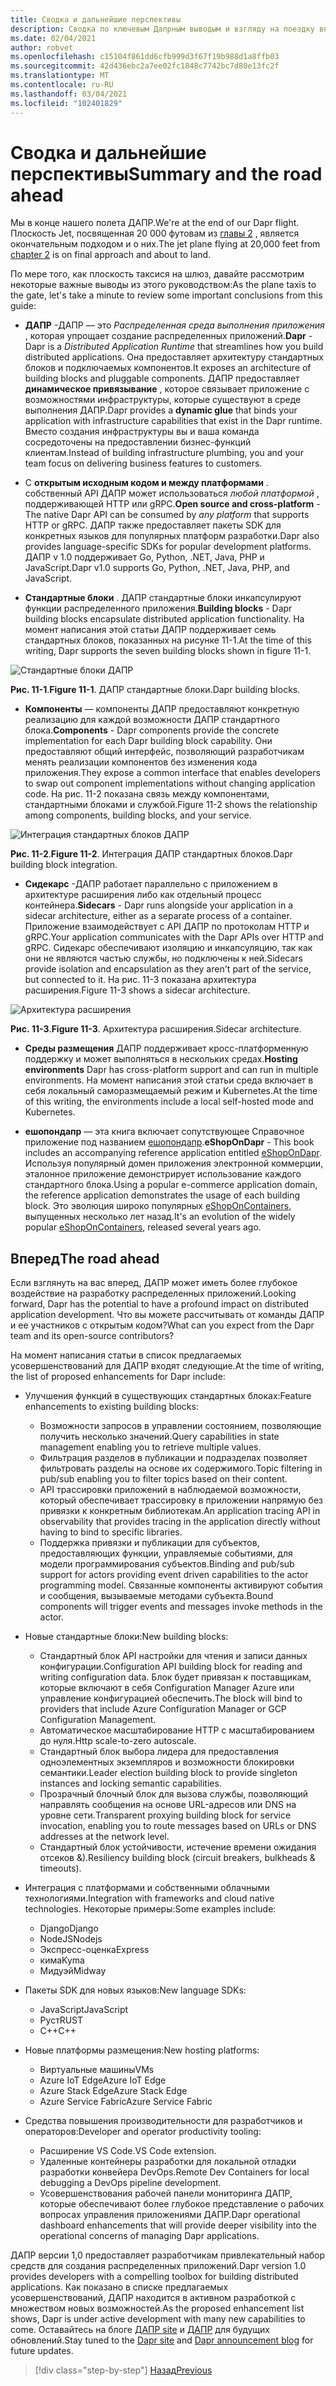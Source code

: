 ```yaml
---
title: Сводка и дальнейшие перспективы
description: Сводка по ключевым Дапрным выводым и взгляду на поездку вперед.
ms.date: 02/04/2021
author: robvet
ms.openlocfilehash: c15104f861dd6cfb999d3f67f19b988d1a8ffb03
ms.sourcegitcommit: 42d436ebc2a7ee02fc1848c7742bc7d80e13fc2f
ms.translationtype: MT
ms.contentlocale: ru-RU
ms.lasthandoff: 03/04/2021
ms.locfileid: "102401829"
---
```

# <a name="summary-and-the-road-ahead"></a><span data-ttu-id="4a212-103">Сводка и дальнейшие перспективы</span><span class="sxs-lookup"><span data-stu-id="4a212-103">Summary and the road ahead</span></span>

<span data-ttu-id="4a212-104">Мы в конце нашего полета ДАПР.</span><span class="sxs-lookup"><span data-stu-id="4a212-104">We're at the end of our Dapr flight.</span></span> <span data-ttu-id="4a212-105">Плоскость Jet, посвященная 20 000 футовам из [главы 2](dapr-at-20000-feet.md) , является окончательным подходом и о них.</span><span class="sxs-lookup"><span data-stu-id="4a212-105">The jet plane flying at 20,000 feet from [chapter 2](dapr-at-20000-feet.md) is on final approach and about to land.</span></span>

<span data-ttu-id="4a212-106">По мере того, как плоскость таксися на шлюз, давайте рассмотрим некоторые важные выводы из этого руководством:</span><span class="sxs-lookup"><span data-stu-id="4a212-106">As the plane taxis to the gate, let's take a minute to review some important conclusions from this guide:</span></span>

- <span data-ttu-id="4a212-107">**ДАПР** -ДАПР — это *Распределенная среда выполнения приложения* , которая упрощает создание распределенных приложений.</span><span class="sxs-lookup"><span data-stu-id="4a212-107">**Dapr** - Dapr is a *Distributed Application Runtime* that streamlines how you build distributed applications.</span></span> <span data-ttu-id="4a212-108">Она предоставляет архитектуру стандартных блоков и подключаемых компонентов.</span><span class="sxs-lookup"><span data-stu-id="4a212-108">It exposes an architecture of building blocks and pluggable components.</span></span> <span data-ttu-id="4a212-109">ДАПР предоставляет **динамическое привязывание** , которое связывает приложение с возможностями инфраструктуры, которые существуют в среде выполнения ДАПР.</span><span class="sxs-lookup"><span data-stu-id="4a212-109">Dapr provides a **dynamic glue** that binds your application with infrastructure capabilities that exist in the Dapr runtime.</span></span> <span data-ttu-id="4a212-110">Вместо создания инфраструктуры вы и ваша команда сосредоточены на предоставлении бизнес-функций клиентам.</span><span class="sxs-lookup"><span data-stu-id="4a212-110">Instead of building infrastructure plumbing, you and your team focus on delivering business features to customers.</span></span>

- <span data-ttu-id="4a212-111">С **открытым исходным кодом и между платформами** . собственный API ДАПР может использоваться *любой платформой* , поддерживающей HTTP или gRPC.</span><span class="sxs-lookup"><span data-stu-id="4a212-111">**Open source and cross-platform** - The native Dapr API can be consumed by *any platform* that supports HTTP or gRPC.</span></span> <span data-ttu-id="4a212-112">ДАПР также предоставляет пакеты SDK для конкретных языков для популярных платформ разработки.</span><span class="sxs-lookup"><span data-stu-id="4a212-112">Dapr also provides language-specific SDKs for popular development platforms.</span></span> <span data-ttu-id="4a212-113">ДАПР v 1.0 поддерживает Go, Python, .NET, Java, PHP и JavaScript.</span><span class="sxs-lookup"><span data-stu-id="4a212-113">Dapr v1.0 supports Go, Python, .NET, Java, PHP, and JavaScript.</span></span>

- <span data-ttu-id="4a212-114">**Стандартные блоки** . ДАПР стандартные блоки инкапсулируют функции распределенного приложения.</span><span class="sxs-lookup"><span data-stu-id="4a212-114">**Building blocks** - Dapr building blocks encapsulate distributed application functionality.</span></span> <span data-ttu-id="4a212-115">На момент написания этой статьи ДАПР поддерживает семь стандартных блоков, показанных на рисунке 11-1.</span><span class="sxs-lookup"><span data-stu-id="4a212-115">At the time of this writing, Dapr supports the seven building blocks shown in figure 11-1.</span></span>

![Стандартные блоки ДАПР](./media/dapr-at-20000-feet/building-blocks.png)

<span data-ttu-id="4a212-117">**Рис. 11-1**.</span><span class="sxs-lookup"><span data-stu-id="4a212-117">**Figure 11-1**.</span></span> <span data-ttu-id="4a212-118">ДАПР стандартные блоки.</span><span class="sxs-lookup"><span data-stu-id="4a212-118">Dapr building blocks.</span></span>

- <span data-ttu-id="4a212-119">**Компоненты** — компоненты ДАПР предоставляют конкретную реализацию для каждой возможности ДАПР стандартного блока.</span><span class="sxs-lookup"><span data-stu-id="4a212-119">**Components** - Dapr components provide the concrete implementation for each Dapr building block capability.</span></span> <span data-ttu-id="4a212-120">Они предоставляют общий интерфейс, позволяющий разработчикам менять реализации компонентов без изменения кода приложения.</span><span class="sxs-lookup"><span data-stu-id="4a212-120">They expose a common interface that enables developers to swap out component implementations without changing application code.</span></span> <span data-ttu-id="4a212-121">На рис. 11-2 показана связь между компонентами, стандартными блоками и службой.</span><span class="sxs-lookup"><span data-stu-id="4a212-121">Figure 11-2 shows the relationship among components, building blocks, and your service.</span></span>

![Интеграция стандартных блоков ДАПР](./media/dapr-at-20000-feet/building-blocks-integration.png)

<span data-ttu-id="4a212-123">**Рис. 11-2**.</span><span class="sxs-lookup"><span data-stu-id="4a212-123">**Figure 11-2**.</span></span> <span data-ttu-id="4a212-124">Интеграция ДАПР стандартных блоков.</span><span class="sxs-lookup"><span data-stu-id="4a212-124">Dapr building block integration.</span></span>

- <span data-ttu-id="4a212-125">**Сидекарс** -ДАПР работает параллельно с приложением в архитектуре расширения либо как отдельный процесс контейнера.</span><span class="sxs-lookup"><span data-stu-id="4a212-125">**Sidecars** - Dapr runs alongside your application in a sidecar architecture, either as a separate process of a container.</span></span> <span data-ttu-id="4a212-126">Приложение взаимодействует с API ДАПР по протоколам HTTP и gRPC.</span><span class="sxs-lookup"><span data-stu-id="4a212-126">Your application communicates with the Dapr APIs over HTTP and gRPC.</span></span> <span data-ttu-id="4a212-127">Сидекарс обеспечивают изоляцию и инкапсуляцию, так как они не являются частью службы, но подключены к ней.</span><span class="sxs-lookup"><span data-stu-id="4a212-127">Sidecars provide isolation and encapsulation as they aren't part of the service, but connected to it.</span></span> <span data-ttu-id="4a212-128">На рис. 11-3 показана архитектура расширения.</span><span class="sxs-lookup"><span data-stu-id="4a212-128">Figure 11-3 shows a sidecar architecture.</span></span>

![Архитектура расширения](./media/dapr-at-20000-feet/sidecar-generic.png)

<span data-ttu-id="4a212-130">**Рис. 11-3**.</span><span class="sxs-lookup"><span data-stu-id="4a212-130">**Figure 11-3**.</span></span> <span data-ttu-id="4a212-131">Архитектура расширения.</span><span class="sxs-lookup"><span data-stu-id="4a212-131">Sidecar architecture.</span></span>

- <span data-ttu-id="4a212-132">**Среды размещения** ДАПР поддерживает кросс-платформенную поддержку и может выполняться в нескольких средах.</span><span class="sxs-lookup"><span data-stu-id="4a212-132">**Hosting environments** Dapr has cross-platform support and can run in multiple environments.</span></span> <span data-ttu-id="4a212-133">На момент написания этой статьи среда включает в себя локальный саморазмещаемый режим и Kubernetes.</span><span class="sxs-lookup"><span data-stu-id="4a212-133">At the time of this writing, the environments include a local self-hosted mode and Kubernetes.</span></span>

- <span data-ttu-id="4a212-134">**ешопондапр** — эта книга включает сопутствующее Справочное приложение под названием [ешопондапр](https://github.com/dotnet-architecture/eShopOnDapr).</span><span class="sxs-lookup"><span data-stu-id="4a212-134">**eShopOnDapr** - This book includes an accompanying reference application entitled [eShopOnDapr](https://github.com/dotnet-architecture/eShopOnDapr).</span></span> <span data-ttu-id="4a212-135">Используя популярный домен приложения электронной коммерции, эталонное приложение демонстрирует использование каждого стандартного блока.</span><span class="sxs-lookup"><span data-stu-id="4a212-135">Using a popular e-commerce application domain, the reference application demonstrates the usage of each building block.</span></span> <span data-ttu-id="4a212-136">Это эволюция широко популярных [eShopOnContainers](https://github.com/dotnet-architecture/eShopOnContainers), выпущенных несколько лет назад.</span><span class="sxs-lookup"><span data-stu-id="4a212-136">It's an evolution of the widely popular [eShopOnContainers](https://github.com/dotnet-architecture/eShopOnContainers), released several years ago.</span></span>

## <a name="the-road-ahead"></a><span data-ttu-id="4a212-137">Вперед</span><span class="sxs-lookup"><span data-stu-id="4a212-137">The road ahead</span></span>

<span data-ttu-id="4a212-138">Если взглянуть на вас вперед, ДАПР может иметь более глубокое воздействие на разработку распределенных приложений.</span><span class="sxs-lookup"><span data-stu-id="4a212-138">Looking forward, Dapr has the potential to have a profound impact on distributed application development.</span></span> <span data-ttu-id="4a212-139">Что вы можете рассчитывать от команды ДАПР и ее участников с открытым кодом?</span><span class="sxs-lookup"><span data-stu-id="4a212-139">What can you expect from the Dapr team and its open-source contributors?</span></span>

<span data-ttu-id="4a212-140">На момент написания статьи в список предлагаемых усовершенствований для ДАПР входят следующие.</span><span class="sxs-lookup"><span data-stu-id="4a212-140">At the time of writing, the list of proposed enhancements for Dapr include:</span></span>

- <span data-ttu-id="4a212-141">Улучшения функций в существующих стандартных блоках:</span><span class="sxs-lookup"><span data-stu-id="4a212-141">Feature enhancements to existing building blocks:</span></span>
  - <span data-ttu-id="4a212-142">Возможности запросов в управлении состоянием, позволяющие получить несколько значений.</span><span class="sxs-lookup"><span data-stu-id="4a212-142">Query capabilities in state management enabling you to retrieve multiple values.</span></span>
  - <span data-ttu-id="4a212-143">Фильтрация разделов в публикации и подразделах позволяет фильтровать разделы на основе их содержимого.</span><span class="sxs-lookup"><span data-stu-id="4a212-143">Topic filtering in pub/sub enabling you to filter topics based on their content.</span></span>
  - <span data-ttu-id="4a212-144">API трассировки приложений в наблюдаемой возможности, который обеспечивает трассировку в приложении напрямую без привязки к конкретным библиотекам.</span><span class="sxs-lookup"><span data-stu-id="4a212-144">An application tracing API in observability that provides tracing in the application directly without having to bind to specific libraries.</span></span>
  - <span data-ttu-id="4a212-145">Поддержка привязки и публикации для субъектов, предоставляющих функции, управляемые событиями, для модели программирования субъектов.</span><span class="sxs-lookup"><span data-stu-id="4a212-145">Binding and pub/sub support for actors providing event driven capabilities to the actor programming model.</span></span> <span data-ttu-id="4a212-146">Связанные компоненты активируют события и сообщения, вызываемые методами субъекта.</span><span class="sxs-lookup"><span data-stu-id="4a212-146">Bound components will trigger events and messages invoke methods in the actor.</span></span>

- <span data-ttu-id="4a212-147">Новые стандартные блоки:</span><span class="sxs-lookup"><span data-stu-id="4a212-147">New building blocks:</span></span>
  - <span data-ttu-id="4a212-148">Стандартный блок API настройки для чтения и записи данных конфигурации.</span><span class="sxs-lookup"><span data-stu-id="4a212-148">Configuration API building block for reading and writing configuration data.</span></span> <span data-ttu-id="4a212-149">Блок будет привязан к поставщикам, которые включают в себя Configuration Manager Azure или управление конфигурацией обеспечить.</span><span class="sxs-lookup"><span data-stu-id="4a212-149">The block will bind to providers that include Azure Configuration Manager or GCP Configuration Management.</span></span>
  - <span data-ttu-id="4a212-150">Автоматическое масштабирование HTTP с масштабированием до нуля.</span><span class="sxs-lookup"><span data-stu-id="4a212-150">Http scale-to-zero autoscale.</span></span>
  - <span data-ttu-id="4a212-151">Стандартный блок выбора лидера для предоставления одноэлементных экземпляров и возможности блокировки семантики.</span><span class="sxs-lookup"><span data-stu-id="4a212-151">Leader election building block to provide singleton instances and locking semantic capabilities.</span></span>
  - <span data-ttu-id="4a212-152">Прозрачный блочный блок для вызова службы, позволяющий направлять сообщения на основе URL-адресов или DNS на уровне сети.</span><span class="sxs-lookup"><span data-stu-id="4a212-152">Transparent proxying building block for service invocation, enabling you to route messages based on URLs or DNS addresses at the network level.</span></span>
  - <span data-ttu-id="4a212-153">Стандартный блок устойчивости, истечение времени ожидания отсеков &).</span><span class="sxs-lookup"><span data-stu-id="4a212-153">Resiliency building block (circuit breakers, bulkheads & timeouts).</span></span>

- <span data-ttu-id="4a212-154">Интеграция с платформами и собственными облачными технологиями.</span><span class="sxs-lookup"><span data-stu-id="4a212-154">Integration with frameworks and cloud native technologies.</span></span> <span data-ttu-id="4a212-155">Некоторые примеры:</span><span class="sxs-lookup"><span data-stu-id="4a212-155">Some examples include:</span></span>
  - <span data-ttu-id="4a212-156">Django</span><span class="sxs-lookup"><span data-stu-id="4a212-156">Django</span></span>
  - <span data-ttu-id="4a212-157">NodeJS</span><span class="sxs-lookup"><span data-stu-id="4a212-157">Nodejs</span></span>
  - <span data-ttu-id="4a212-158">Экспресс-оценка</span><span class="sxs-lookup"><span data-stu-id="4a212-158">Express</span></span>
  - <span data-ttu-id="4a212-159">кима</span><span class="sxs-lookup"><span data-stu-id="4a212-159">Kyma</span></span>
  - <span data-ttu-id="4a212-160">Мидуэй</span><span class="sxs-lookup"><span data-stu-id="4a212-160">Midway</span></span>

- <span data-ttu-id="4a212-161">Пакеты SDK для новых языков:</span><span class="sxs-lookup"><span data-stu-id="4a212-161">New language SDKs:</span></span>
  - <span data-ttu-id="4a212-162">JavaScript</span><span class="sxs-lookup"><span data-stu-id="4a212-162">JavaScript</span></span>
  - <span data-ttu-id="4a212-163">Руст</span><span class="sxs-lookup"><span data-stu-id="4a212-163">RUST</span></span>
  - <span data-ttu-id="4a212-164">C++</span><span class="sxs-lookup"><span data-stu-id="4a212-164">C++</span></span>

- <span data-ttu-id="4a212-165">Новые платформы размещения:</span><span class="sxs-lookup"><span data-stu-id="4a212-165">New hosting platforms:</span></span>
  - <span data-ttu-id="4a212-166">Виртуальные машины</span><span class="sxs-lookup"><span data-stu-id="4a212-166">VMs</span></span>
  - <span data-ttu-id="4a212-167">Azure IoT Edge</span><span class="sxs-lookup"><span data-stu-id="4a212-167">Azure IoT Edge</span></span>
  - <span data-ttu-id="4a212-168">Azure Stack Edge</span><span class="sxs-lookup"><span data-stu-id="4a212-168">Azure Stack Edge</span></span>
  - <span data-ttu-id="4a212-169">Azure Service Fabric</span><span class="sxs-lookup"><span data-stu-id="4a212-169">Azure Service Fabric</span></span>

- <span data-ttu-id="4a212-170">Средства повышения производительности для разработчиков и операторов:</span><span class="sxs-lookup"><span data-stu-id="4a212-170">Developer and operator productivity tooling:</span></span>
  - <span data-ttu-id="4a212-171">Расширение VS Code.</span><span class="sxs-lookup"><span data-stu-id="4a212-171">VS Code extension.</span></span>
  - <span data-ttu-id="4a212-172">Удаленные контейнеры разработки для локальной отладки разработки конвейера DevOps.</span><span class="sxs-lookup"><span data-stu-id="4a212-172">Remote Dev Containers for local debugging a DevOps pipeline development.</span></span>
  - <span data-ttu-id="4a212-173">Усовершенствования рабочей панели мониторинга ДАПР, которые обеспечивают более глубокое представление о рабочих вопросах управления приложениями ДАПР.</span><span class="sxs-lookup"><span data-stu-id="4a212-173">Dapr operational dashboard enhancements that will provide deeper visibility into the operational concerns of managing Dapr applications.</span></span>

<span data-ttu-id="4a212-174">ДАПР версии 1,0 предоставляет разработчикам привлекательный набор средств для создания распределенных приложений.</span><span class="sxs-lookup"><span data-stu-id="4a212-174">Dapr version 1.0 provides developers with a compelling toolbox for building distributed applications.</span></span> <span data-ttu-id="4a212-175">Как показано в списке предлагаемых усовершенствований, ДАПР находится в активном разработкой с множеством новых возможностей.</span><span class="sxs-lookup"><span data-stu-id="4a212-175">As the proposed enhancement list shows, Dapr is under active development with many new capabilities to come.</span></span> <span data-ttu-id="4a212-176">Оставайтесь на блоге [ДАПР site](https://dapr.io/) и [ДАПР](https://cloudblogs.microsoft.com/opensource/2019/10/16/announcing-dapr-open-source-project-build-microservice-applications/) для будущих обновлений.</span><span class="sxs-lookup"><span data-stu-id="4a212-176">Stay tuned to the [Dapr site](https://dapr.io/) and [Dapr announcement blog](https://cloudblogs.microsoft.com/opensource/2019/10/16/announcing-dapr-open-source-project-build-microservice-applications/) for future updates.</span></span>

>[!div class="step-by-step"]
>[<span data-ttu-id="4a212-177">Назад</span><span class="sxs-lookup"><span data-stu-id="4a212-177">Previous</span></span>](secrets.md)

